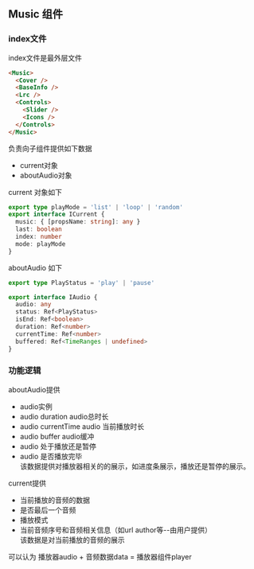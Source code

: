 ## Music 组件
### index文件
index文件是最外层文件
```html
<Music>
  <Cover />
  <BaseInfo />
  <Lrc />
  <Controls>
    <Slider />
    <Icons />
  </Controls>
</Music> 
``` 
负责向子组件提供如下数据
- current对象
- aboutAudio对象

current 对象如下
```ts
export type playMode = 'list' | 'loop' | 'random'
export interface ICurrent {
  music: { [propsName: string]: any }
  last: boolean
  index: number
  mode: playMode
}
```

aboutAudio 如下
```ts
export type PlayStatus = 'play' | 'pause'

export interface IAudio {
  audio: any
  status: Ref<PlayStatus>
  isEnd: Ref<boolean>
  duration: Ref<number>
  currentTime: Ref<number>
  buffered: Ref<TimeRanges | undefined>
}
```

### 功能逻辑
aboutAudio提供
- audio实例 <audio>
- audio duration audio总时长
- audio currentTime audio 当前播放时长
- audio buffer audio缓冲
- audio 处于播放还是暂停
- audio 是否播放完毕  
该数据提供对播放器相关的的展示，如进度条展示，播放还是暂停的展示。

current提供
- 当前播放的音频的数据
- 是否最后一个音频
- 播放模式
- 当前音频序号和音频相关信息（如url author等--由用户提供）  
该数据是对当前播放的音频的展示

可以认为 播放器audio + 音频数据data = 播放器组件player


